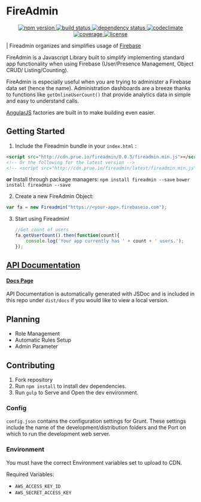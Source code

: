 # FireAdmin
<p align="center">
  <!-- Npm Version -->
  <a href="https://npmjs.org/package/fireadmin">
    <img src="https://img.shields.io/npm/v/fireadmin.svg" alt="npm version">
  </a>
  <!-- Build Status -->
  <a href="https://travis-ci.org/prescottprue/fireadmin">
    <img src="http://img.shields.io/travis/prescottprue/fireadmin.svg" alt="build status">
  </a>
  <!-- Dependency Status -->
  <a href="https://david-dm.org/prescottprue/fireadmin">
    <img src="https://david-dm.org/prescottprue/fireadmin.svg" alt="dependency status">
  </a>
  <!-- Codeclimate -->
  <a href="https://codeclimate.com/github/prescottprue/fireadmin">
    <img src="https://codeclimate.com/github/prescottprue/fireadmin/badges/gpa.svg" alt="codeclimate">
  </a>
  <!-- Coverage -->
  <a href="https://codeclimate.com/github/prescottprue/fireadmin">
    <img src="https://codeclimate.com/github/prescottprue/fireadmin/badges/coverage.svg" alt="coverage">
  </a>
  <!-- License -->
  <a href="https://github.com/KyperTech/FireAdmin/blob/master/LICENSE.md">
    <img src="https://img.shields.io/npm/l/fireadmin.svg" alt="license">
  </a>
</p>

| Fireadmin organizes and simplifies usage of [Firebase](http://firebase.com)

FireAdmin is a Javascript Library built to simplify implementing standard app functionality when using Firebase (User/Presence Management, Object CRUD/ Listing/Counting).

FireAdmin is especially useful when you are trying to administer a Firebase data set (hence the name). Administration dashboards are a breeze thanks to functions like `getOnlineUserCount()` that provide analytics data in simple and easy to understand calls.

[AngularJS](http://angularjs.org) factories are built in to make building even easier.

## Getting Started

1. Include the Fireadmin bundle in your `index.html` :

  ```html
  <script src="http://cdn.prue.io/fireadmin/0.0.3/fireadmin.min.js"></script>
  <!-- Or the following for the latest version -->
  <!-- <script src="http://cdn.prue.io/fireadmin/latest/fireadmin.min.js"></script> -->

  ```
**or**
Install through package managers:
`npm install fireadmin --save`
`bower install fireadmin --save`

2. Create a new FireAdmin Object:

  ```javascript
var fa = new Fireadmin("https://<your-app>.firebaseio.com");
  ```

3. Start using Fireadmin!
    ```javascript
    //Get count of users
    fa.getUserCount().then(function(count){
        console.log('Your app currently has ' + count + ' users.');
    });
    ```

## [API Documentation](http://cdn.prue.io/fireadmin/latest/docs/class/src/fireadmin.js~Fireadmin.html)
#### [Docs Page](http://cdn.prue.io/fireadmin/latest/docs/index.html)

API Documentation is automatically generated with JSDoc and is included in this repo under `dist/docs` if you would like to view a local version.

## Planning
* Role Management
* Automatic Rules Setup
* Admin Parameter

## Contributing

1. Fork repository
2. Run `npm install` to install dev dependencies.
3. Run `gulp` to Serve and Open the dev environment.

### Config

`config.json` contains the configuration settings for Grunt. These settings include the name of the development/distribution folders and the Port on which to run the development web server.

### Environment

You must have the correct Environment variables set to upload to CDN.

Required Variables:
* `AWS_ACCESS_KEY_ID`
* `AWS_SECRET_ACCESS_KEY`
